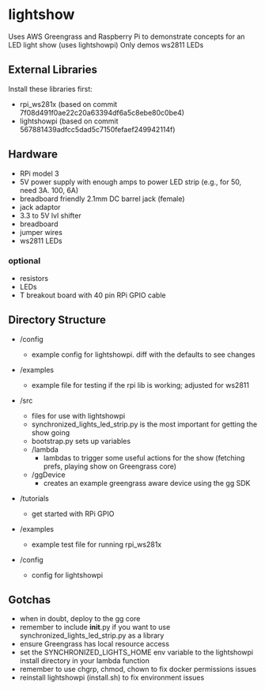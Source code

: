 # lightshow
Uses AWS Greengrass and Raspberry Pi to demonstrate concepts for an LED light show (uses lightshowpi)
Only demos ws2811 LEDs

## External Libraries
Install these libraries first:

* rpi_ws281x (based on commit 7f08d491f0ae22c20a63394df6a5c8ebe80c0be4)
* lightshowpi (based on commit 567881439adfcc5dad5c7150fefaef249942114f)

## Hardware
* RPi model 3
* 5V power supply with enough amps to power LED strip (e.g., for 50, need 3A. 100, 6A)
* breadboard friendly 2.1mm DC barrel jack (female)
* jack adaptor
* 3.3 to 5V lvl shifter
* breadboard
* jumper wires
* ws2811 LEDs

### optional
* resistors
* LEDs
* T breakout board with 40 pin RPi GPIO cable

## Directory Structure
* /config
    * example config for lightshowpi. diff with the defaults to see changes
* /examples
    * example file for testing if the rpi lib is working; adjusted for ws2811
* /src
    * files for use with lightshowpi
    * synchronized_lights_led_strip.py is the most important for getting the show going
    * bootstrap.py sets up variables
    * /lambda
        * lambdas to trigger some useful actions for the show (fetching prefs, playing show on Greengrass core)
    * /ggDevice
        * creates an example greengrass aware device using the gg SDK
* /tutorials
    * get started with RPi GPIO

* /examples
    * example test file for running rpi_ws281x
* /config
    * config for lightshowpi

## Gotchas
* when in doubt, deploy to the gg core
* remember to include __init__.py if you want to use synchronized_lights_led_strip.py as a library
* ensure Greengrass has local resource access
* set the SYNCHRONIZED_LIGHTS_HOME env variable to the lightshowpi install directory in your lambda function
* remember to use chgrp, chmod, chown to fix docker permissions issues
* reinstall lightshowpi (install.sh) to fix environment issues
